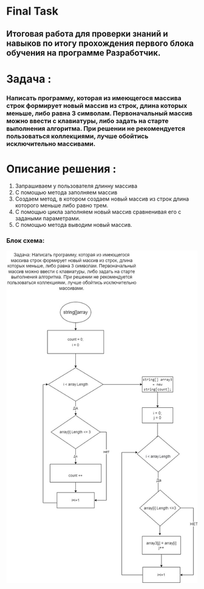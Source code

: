 # Final Task
## Итоговая работа для  проверки знаний и навыков по итогу прохождения первого блока обучения на программе Разработчик.
# Задача : 
### Написать программу, которая из имеющегося массива строк формирует новый массив из строк, длина которых меньше, либо равна 3 символам. Первоначальный массив можно ввести с клавиатуры, либо задать на старте выполнения алгоритма. При решении не рекомендуется пользоваться коллекциями, лучше обойтись исключительно массивами.
# Описание решения  :
1. Запрашиваем у пользователя длинну массива
2. С помощью метода заполняем массив 
3. Создаем метод, в котором создаем новый массив из строк длина которого меньше либо равно трем. 
4. С помощью цикла заполняем новый массив сравненивая его с задаными параметрами. 
5. С помощью метода выводим новый массив.

### Блок схема:
![](diagram.jpg) 